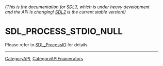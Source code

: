 ###### (This is the documentation for SDL3, which is under heavy development and the API is changing! [SDL2](https://wiki.libsdl.org/SDL2/) is the current stable version!)
# SDL_PROCESS_STDIO_NULL

Please refer to [SDL_ProcessIO](SDL_ProcessIO) for details.

----
[CategoryAPI](CategoryAPI), [CategoryAPIEnumerators](CategoryAPIEnumerators)

